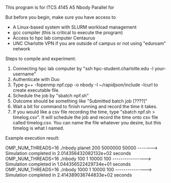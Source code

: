 


This program is for ITCS 4145 A5 Nbody Parallel for

But before you begin, make sure you have access to

- A Linux-based system with SLURM workload management
- gcc compiler (this is critical to execute the program)
- Access to hpc lab computer Centaurus
- UNC Charlotte VPN if you are outside of campus or not using "eduroam" network


Steps to compile and experiment:

1. Connecting hpc lab computer by "ssh hpc-student.charlotte.edu -l your-username"
2. Authenticate with Duo
3. Type g++ -fopenmp npf.cpp -o nbody -I ~/rapidjson/include -lcurl to create executable file.
4. Schedule the job by "sbatch npf.sh"
5. Outcome should be something like "Submitted batch job [????]"
6. Wait a bit for command to finish running and record the time it takes.
7. If you would like a csv file recording the time, type "sbatch npf.sh > timelog.csv". It will schedule the job and record the time onto csv file called timelog.csv. You can name the file whatever you desire, but this timelog is what I named.

Example execution result:

OMP_NUM_THREADS=16 ./nbody planet 200 5000000 50000 -------> Simulation completed in 2.014356432082132e+02 seconds
OMP_NUM_THREADS=16 ./nbody 100 1 10000 100 ----------------> Simulation completed in 1.044356522429734e+01 seconds
OMP_NUM_THREADS=16 ./nbody 1000 1 10000 100 ---------------> Simulation completed in 2.414389036744833e+02 seconds
